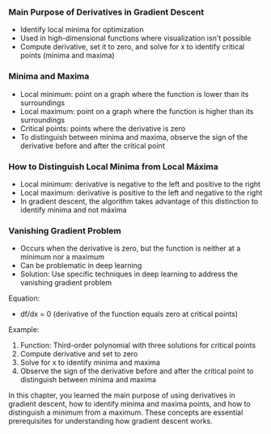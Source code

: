 ### Main Purpose of Derivatives in Gradient Descent
- Identify local minima for optimization
- Used in high-dimensional functions where visualization isn't possible
- Compute derivative, set it to zero, and solve for x to identify critical points (minima and maxima)

### Minima and Maxima
- Local minimum: point on a graph where the function is lower than its surroundings
- Local maximum: point on a graph where the function is higher than its surroundings
- Critical points: points where the derivative is zero
- To distinguish between minima and maxima, observe the sign of the derivative before and after the critical point

### How to Distinguish Local Minima from Local Máxima
- Local minimum: derivative is negative to the left and positive to the right
- Local maximum: derivative is positive to the left and negative to the right
- In gradient descent, the algorithm takes advantage of this distinction to identify minima and not máxima

### Vanishing Gradient Problem
- Occurs when the derivative is zero, but the function is neither at a minimum nor a maximum
- Can be problematic in deep learning
- Solution: Use specific techniques in deep learning to address the vanishing gradient problem

Equation:
- df/dx = 0 (derivative of the function equals zero at critical points)

Example:
1. Function: Third-order polynomial with three solutions for critical points
2. Compute derivative and set to zero
3. Solve for x to identify minima and maxima
4. Observe the sign of the derivative before and after the critical point to distinguish between minima and maxima

In this chapter, you learned the main purpose of using derivatives in gradient descent, how to identify minima and maxima points, and how to distinguish a minimum from a maximum. These concepts are essential prerequisites for understanding how gradient descent works.